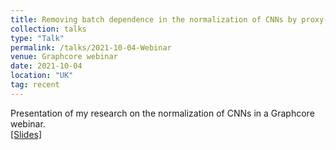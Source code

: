```yaml
---
title: Removing batch dependence in the normalization of CNNs by proxy-normalizing activations
collection: talks
type: "Talk"
permalink: /talks/2021-10-04-Webinar
venue: Graphcore webinar
date: 2021-10-04
location: "UK"
tag: recent
---
```



Presentation of my research on the normalization of CNNs in a Graphcore webinar.<br>
[[Slides]](/files/2021-10-04-Webinar.pdf) <br><br>

